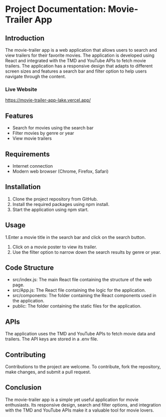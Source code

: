 # Project Documentation: Movie-Trailer App

## Introduction

The movie-trailer app is a web application that allows users to search and view trailers for their favorite movies. The application is developed using React and integrated with the TMD and YouTube APIs to fetch movie trailers. The application has a responsive design that adapts to different screen sizes and features a search bar and filter option to help users navigate through the content.
### Live Website

https://movie-trailer-app-lake.vercel.app/

## Features

- Search for movies using the search bar
- Filter movies by genre or year
- View movie trailers

## Requirements

- Internet connection
- Modern web browser (Chrome, Firefox, Safari)

## Installation

1. Clone the project repository from GitHub.
1. Install the required packages using npm install.
1. Start the application using npm start.

## Usage

1.Enter a movie title in the search bar and click on the search button.
1. Click on a movie poster to view its trailer.
1. Use the filter option to narrow down the search results by genre or year.

## Code Structure

- src/index.js: The main React file containing the structure of the web page.
- src/App.js: The React file containing the logic for the application.
- src/components: The folder containing the React components used in the application.
- public: The folder containing the static files for the application.

## APIs

The application uses the TMD and YouTube APIs to fetch movie data and trailers. The API keys are stored in a .env file.

## Contributing

Contributions to the project are welcome. To contribute, fork the repository, make changes, and submit a pull request.

## Conclusion

The movie-trailer app is a simple yet useful application for movie enthusiasts. Its responsive design, search and filter options, and integration with the TMD and YouTube APIs make it a valuable tool for movie lovers.
